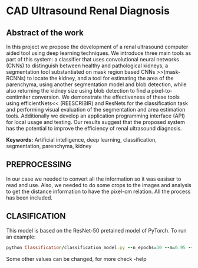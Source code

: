 # CAD Ultrasound Renal Diagnosis

## Abstract of the work 

In this project we propose the development of a renal ultrasound computer aided tool using deep learning techniques. We introduce three main tools as part of this system: a classifier that uses convolutional neural networks (CNNs) to distinguish between healthy and pathological kidneys, a segmentation tool substantiated on mask region based CNNs >>(mask-RCNNs) to locate the kidney, and a tool for estimating the area of the parenchyma, using another segmentation model and blob detection, while also returning the kidney size using blob detection to find a pixel-to-centimiter conversion. We demonstrate the effectiveness of these tools using efficientNets<< (REESCRIBIR) and ResNets for the classification task and performing visual evaluation of the segmentation and area estimation tools. Additionally we develop an application programming interface (API) for local usage and testing. Our results suggest that the proposed system has the potential to improve the efficiency of renal ultrasound diagnosis.

$\textbf{Keywords:}$ Artificial intelligence, deep learning, classification, segmentation, parenchyma, kidney

## PREPROCESSING

In our case we needed to convert all the information so it was easiser to read and use. Also, we needed to do some crops to the images and analysis to get the distance information to have the pixel-cm relation.
All the process has been included.

## CLASIFICATION

This model is based on the ResNet-50 pretained model of PyTorch.
To run an example:

```ruby
python Classification/classification_model.py --n_epochs=30 --m=0.95 --root_img='cropped_images'
```
Some other values can be changed, for more check -help
